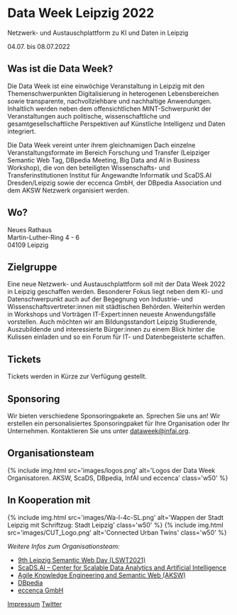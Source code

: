 # Data Week Leipzig 2022
<span class="subtitle">Netzwerk- und Austauschplattform zu KI und Daten in Leipzig</span>

<div class="subtitle"><span class="date"> 04.07. bis 08.07.2022</span></div>

## Was ist die Data Week?
Die Data Week ist eine einwöchige Veranstaltung in Leipzig mit den Themenschwerpunkten Digitalisierung in heterogenen Lebensbereichen sowie transparente, nachvollziehbare und nachhaltige Anwendungen. Inhaltlich werden neben dem offensichtlichen MINT-Schwerpunkt der Veranstaltungen auch politische, wissenschaftliche und gesamtgesellschaftliche Perspektiven auf Künstliche Intelligenz und Daten integriert.

Die Data Week vereint unter ihrem gleichnamigen Dach einzelne Veranstaltungsformate im Bereich Forschung und Transfer (Leipziger Semantic Web Tag, DBpedia Meeting, Big Data and AI in Business Workshop), die von den beteiligten Wissenschafts- und Transferinstitutionen Institut für Angewandte Informatik und ScaDS.AI Dresden/Leipzig sowie der eccenca GmbH, der DBpedia Association und dem AKSW Netzwerk organisiert werden.

## Wo?
Neues Rathaus<br/>
Martin-Luther-Ring 4 - 6<br/>
04109 Leipzig

## Zielgruppe
Eine neue Netzwerk- und Austauschplattform soll mit der Data Week 2022 in Leipzig geschaffen werden. Besonderer Fokus liegt neben dem KI- und Datenschwerpunkt auch auf der Begegnung von Industrie- und Wissenschaftsvertreter:innen mit städtischen Behörden. Weiterhin werden in Workshops und Vorträgen IT-Expert:innen neueste Anwendungsfälle vorstellen. Auch möchten wir am Bildungsstandort Leipzig Studierende, Auszubildende und interessierte Bürger:innen zu einem Blick hinter die Kulissen einladen und so ein Forum für IT- und Datenbegeisterte schaffen.

## Tickets
Tickets werden in Kürze zur Verfügung gestellt.

## Sponsoring
Wir bieten verschiedene Sponsoringpakete an. Sprechen Sie uns an! Wir erstellen ein personalisiertes Sponsoringpaket für Ihre Organisation oder Ihr Unternehmen. Kontaktieren Sie uns unter [dataweek@infai.org](mailto:dataweek@infai.org).

## Organisationsteam

{% include img.html src='images/logos.png' alt='Logos der Data Week Organisatoren. AKSW, ScaDS, DBpedia, InfAI und eccenca' class='w50' %}


## In Kooperation mit
{% include img.html src='images/Wa-l-4c-SL.png' alt='Wappen der Stadt Leipzig mit Schriftzug: Stadt Leipzig' class='w50' %}
{% include img.html src='images/CUT_Logo.png' alt='Connected Urban Twins' class='w50' %}

*Weitere Infos zum Organisationsteam:*

- [9th Leipzig Semantic Web Day (LSWT2021)](https://lswt2021.aksw.org/)
- [ScaDS.AI – Center for Scalable Data Analytics and Artificial Intelligence](https://scads.de/)
- [Agile Knowledge Engineering and Semantic Web (AKSW)](https://aksw.org/)
- [DBpedia](https://www.dbpedia.org/)
- [eccenca GmbH](https://www.eccenca.com/)

[Impressum](https://infai.org/das-institut/impressum/) [Twitter](https://twitter.com/InfAI_eV)
